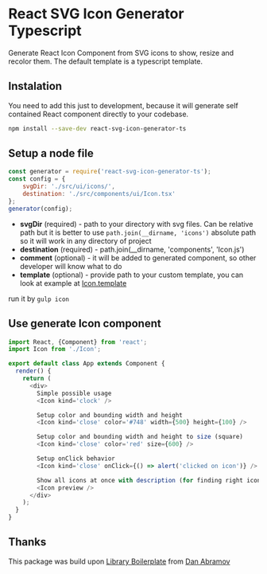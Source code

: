 React SVG Icon Generator Typescript
========================

Generate React Icon Component from SVG icons to show, resize and recolor them.
The default template is a typescript template.

## Instalation

You need to add this just to development, because it will generate self contained React component directly to your codebase.

```bash
npm install --save-dev react-svg-icon-generator-ts
```

## Setup a node file


```js
const generator = require('react-svg-icon-generator-ts');
const config = {
    svgDir: './src/ui/icons/',
    destination: './src/components/ui/Icon.tsx'
};
generator(config);
```

- **svgDir** (required) - path to your directory with svg files. Can be relative path but it is better to use `path.join(__dirname, 'icons')` absolute path so it will work in any directory of project
- **destination** (required) -  path.join(__dirname, 'components', 'Icon.js')
- **comment** (optional) - it will be added to generated component, so other developer will know what to do
- **template** (optional) - provide path to your custom template, you can look at example at [Icon.template](./template/icon.nunjucks)

run it by `gulp icon`

## Use generate Icon component

```js
import React, {Component} from 'react';
import Icon from './Icon';

export default class App extends Component {
  render() {
    return (
      <div>
        Simple possible usage
        <Icon kind='clock' />

        Setup color and bounding width and height
        <Icon kind='close' color='#748' width={500} height={100} />

        Setup color and bounding width and height to size (square)
        <Icon kind='close' color='red' size={600} />

        Setup onClick behavior
        <Icon kind='close' onClick={() => alert('clicked on icon')} />

        Show all icons at once with description (for finding right icon)
        <Icon preview />
      </div>
    );
  }
}
```

## Thanks

This package was build upon [Library Boilerplate](https://github.com/gaearon/library-boilerplate) from [Dan Abramov](https://github.com/gaearon)
